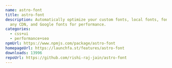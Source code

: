 ```yaml
---
name: astro-font
title: astro-font
description: Automatically optimize your custom fonts, local fonts, fonts over
  any CDN, and Google fonts for performance.
categories:
  - css+ui
  - performance+seo
npmUrl: https://www.npmjs.com/package/astro-font
homepageUrl: https://launchfa.st/features/astro-font
downloads: 13996
repoUrl: https://github.com/rishi-raj-jain/astro-font
---
```

